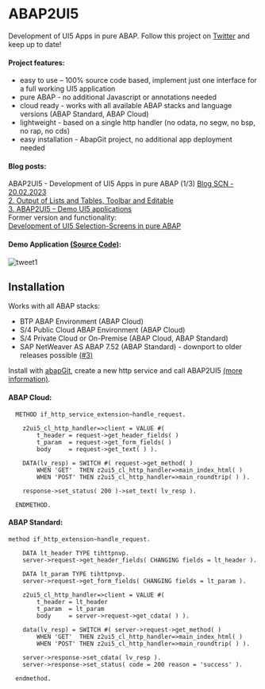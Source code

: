 # ABAP2UI5

Development of UI5 Apps in pure ABAP. Follow this project on [Twitter](https://twitter.com/OblomovDev) and keep up to date!

#### Project features:
* easy to use – 100% source code based, implement just one interface for a full working UI5 application
* pure ABAP - no additional Javascript or annotations needed
* cloud ready - works with all available ABAP stacks and language versions (ABAP Standard, ABAP Cloud)
* lightweight - based on a single http handler (no odata, no segw, no bsp, no rap, no cds)
* easy installation - AbapGit project, no additional app deployment needed

#### Blog posts:
ABAP2UI5 - Development of UI5 Apps in pure ABAP (1/3) [Blog SCN - 20.02.2023](https://blogs.sap.com/2023/01/22/abap2ui5-project-development-of-ui5-selection-screens-in-pure-abap-no-app-deployment-or-javascript-needed/) <br>
[2. Output of Lists and Tables, Toolbar and Editable](https://blogs.sap.com/2023/01/22/abap2ui5-project-development-of-ui5-selection-screens-in-pure-abap-no-app-deployment-or-javascript-needed/)<br>
[3. ABAP2UI5 – Demo UI5 applications](https://blogs.sap.com/2023/01/22/abap2ui5-project-development-of-ui5-selection-screens-in-pure-abap-no-app-deployment-or-javascript-needed/)<br>
Former version and functionality:<br>
[Development of UI5 Selection-Screens in pure ABAP](https://blogs.sap.com/2023/01/22/abap2ui5-project-development-of-ui5-selection-screens-in-pure-abap-no-app-deployment-or-javascript-needed/)
<br>

#### Demo Application [(Source Code)](https://github.com/oblomov-dev/ABAP2UI5/blob/main/src/90/z2ui5_cl_app_demo_02.clas.abap):
![tweet1](https://user-images.githubusercontent.com/102328295/220315102-2e1e6545-ac32-4ea3-9d10-7286998304e7.gif)


## Installation
Works with all ABAP stacks:
* BTP ABAP Environment (ABAP Cloud)
* S/4 Public Cloud ABAP Environment (ABAP Cloud)
* S/4 Private Cloud or On-Premise (ABAP Cloud, ABAP Standard)
* SAP NetWeaver AS ABAP 7.52 (ABAP Standard) - downport to older releases possible [(#3)](https://github.com/oblomov-dev/ABAP2UI5/issues/6)

Install with [abapGit](https://abapgit.org), create a new http service and call ABAP2UI5 [(more information)](https://github.com/oblomov-dev/abap2ui5/wiki).

#### ABAP Cloud:
```abap
  METHOD if_http_service_extension~handle_request.

    z2ui5_cl_http_handler=>client = VALUE #(
        t_header = request->get_header_fields( )
        t_param  = request->get_form_fields( )
        body     = request->get_text( ) ).

    DATA(lv_resp) = SWITCH #( request->get_method( )
        WHEN 'GET'  THEN z2ui5_cl_http_handler=>main_index_html( )
        WHEN 'POST' THEN z2ui5_cl_http_handler=>main_roundtrip( ) ).

    response->set_status( 200 )->set_text( lv_resp ).

  ENDMETHOD.
```

#### ABAP Standard:
```abap
method if_http_extension~handle_request.

    DATA lt_header TYPE tihttpnvp.
    server->request->get_header_fields( CHANGING fields = lt_header ).

    DATA lt_param TYPE tihttpnvp.
    server->request->get_form_fields( CHANGING fields = lt_param ).

    z2ui5_cl_http_handler=>client = VALUE #(
        t_header = lt_header
        t_param  = lt_param
        body     = server->request->get_cdata( ) ).

    data(lv_resp) = SWITCH #( server->request->get_method( )
        WHEN 'GET'  THEN z2ui5_cl_http_handler=>main_index_html( )
        WHEN 'POST' THEN z2ui5_cl_http_handler=>main_roundtrip( ) ).

    server->response->set_cdata( lv_resp ).
    server->response->set_status( code = 200 reason = 'success' ).

  endmethod.
```
